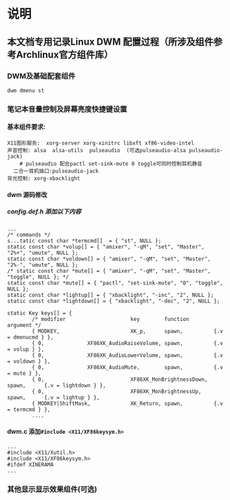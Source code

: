 # 说明
## 本文档专用记录Linux DWM 配置过程（所涉及组件参考Archlinux官方组件库）
### DWM及基础配套组件
    dwm dmenu st
### 笔记本音量控制及屏幕亮度快捷键设置
#### 基本组件要求:
    
    X11图形服务:  xorg-server xorg-xinitrc libxft xf86-video-intel
    声音控制: alsa  alsa-utils  pulseaudio  (可选pulseaudio-alsa pulseaudio-jack)  
        # pulseaudio 配合pactl set-sink-mute 0 toggle可同时控制耳机静音
      二合一耳机插口:pulseaudio-jack
    背光控制: xorg-xbacklight
#### dwm 源码修改
#####  config.def.h 添加以下内容
    
    ...
    /* commands */
    s...tatic const char *termcmd[]  = { "st", NULL };
    static const char *volup[] = { "amixer", "-qM", "set", "Master", "2%+", "umute", NULL };
    static const char *voldown[] = { "amixer", "-qM", "set", "Master", "2%-", "umute", NULL };
    /* static const char *mute[] = { "amixer", "-qM", "set", "Master", "toggle", NULL }; */
    static const char *mute[] = { "pactl", "set-sink-mute", "0", "toggle", NULL };
    static const char *lightup[] = { "xbacklight", "-inc", "2", NULL };
    static const char *lightdown[] = { "xbacklight", "-dec", "2", NULL };

    static Key keys[] = {
            /* modifier                     key        function        argument */
            { MODKEY,                       XK_p,      spawn,          {.v = dmenucmd } },
            { 0,              XF86XK_AudioRaiseVolume, spawn,          {.v = volup } },
            { 0,              XF86XK_AudioLowerVolume, spawn,          {.v = voldown } },
            { 0,              XF86XK_AudioMute,        spawn,          {.v = mute } },
            { 0,                            XF86XK_MonBrightnessDown,   spawn,      {.v = lightdown } },
            { 0,                            XF86XK_MonBrightnessUp,     spawn,      {.v = lightup } },
            { MODKEY|ShiftMask,             XK_Return, spawn,          {.v = termcmd } },
            ....
#### dwm.c 添加`#include <X11/XF86keysym.h>`
    ...
    #include <X11/Xutil.h>
    #include <X11/XF86keysym.h>
    #ifdef XINERAMA
    ...
 ### 其他显示显示效果组件(可选)
